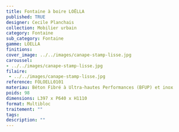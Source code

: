 ```yaml
---
title: Fontaine à boire LOËLLA
published: TRUE
designer: Cecile Planchais
collection: Mobilier urbain
category: Fontaine
sub_category: Fontaine
gamme: LOELLA
finitions: 
cover_image: ../../images/canape-stamp-lisse.jpg
caroussel: 
- ../../images/canape-stamp-lisse.jpg
filaire: 
 - ../../images/canape-stamp-lisse.jpg
reference: FOLOELL0101
materiau: Béton Fibré à Ultra-hautes Performances (BFUP) et inox
poids: 98
dimensions: L397 x P640 x H1110 
format: Multibloc
traitement: ""
tags: 
description: ""
---
```

